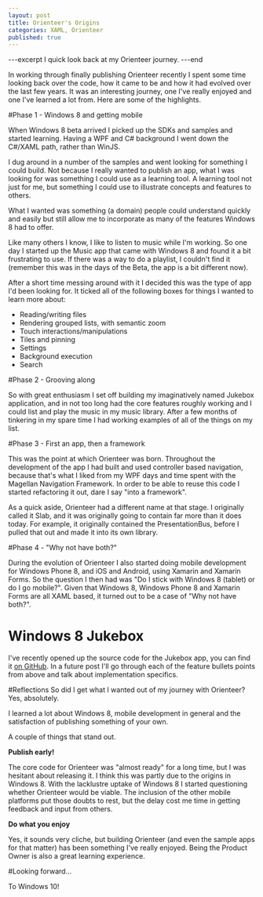 ```yaml
---
layout: post
title: Orienteer's Origins
categories: XAML, Orienteer
published: true
---
```

---excerpt
I quick look back at my Orienteer journey.
---end

In working through finally publishing Orienteer recently I spent some time looking back over the code, how it came to be and how it had evolved over the last few years.  It was an interesting journey, one I've really enjoyed and one I've learned a lot from.  Here are some of the highlights.

#Phase 1 - Windows 8 and getting mobile

When Windows 8 beta arrived I picked up the SDKs and samples and started learning.  Having a WPF and C# background I went down the C#/XAML path, rather than WinJS.

I dug around in a number of the samples and went looking for something I could build.  Not because I really wanted to publish an app, what I was looking for was something I could use as a learning tool.  A learning tool not just for me, but something I could use to illustrate concepts and features to others.

What I wanted was something (a domain) people could understand quickly and easily but still allow me to incorporate as many of the features Windows 8 had to offer.

Like many others I know, I like to listen to music while I'm working.  So one day I started up the Music app that came with Windows 8 and found it a bit frustrating to use.  If there was a way to do a playlist, I couldn't find it (remember this was in the days of the Beta, the app is a bit different now).

After a short time messing around with it I decided this was the type of app I'd been looking for.  It ticked all of the following boxes for things I wanted to learn more about:

- Reading/writing files
- Rendering grouped lists, with semantic zoom
- Touch interactions/manipulations
- Tiles and pinning
- Settings
- Background execution
- Search 

#Phase 2 - Grooving along

So with great enthusiasm I set off building my imaginatively named Jukebox application, and in not too long had the core features roughly working and I could list and play the music in my music library.  After a few months of tinkering in my spare time I had working examples of all of the things on my list.

#Phase 3 - First an app, then a framework

This was the point at which Orienteer was born.  Throughout the development of the app I had built and used controller based navigation, because that's what I liked from my WPF days and time spent with the Magellan Navigation Framework.  In order to be able to reuse this code I started refactoring it out, dare I say "into a framework".

As a quick aside, Orienteer had a different name at that stage.  I originally called it Slab, and it was originally going to contain far more than it does today.  For example, it originally contained the PresentationBus, before I pulled that out and made it into its own library.

#Phase 4 - "Why not have both?"

During the evolution of Orienteer I also started doing mobile development for Windows Phone 8, and iOS and Android, using Xamarin and Xamarin Forms.  So the question I then had was "Do I stick with Windows 8 (tablet) or do I go mobile?".  Given that Windows 8, Windows Phone 8 and Xamarin Forms are all XAML based, it turned out to be a case of "Why not have both?".

# Windows 8 Jukebox
I've recently opened up the source code for the Jukebox app, you can find it [on GitHub](https://github.com/slewis74/Jukebox).  In a future post I'll go through each of the feature bullets points from above and talk about implementation specifics.

#Reflections
So did I get what I wanted out of my journey with Orienteer?  Yes, absolutely.

I learned a lot about Windows 8, mobile development in general and the satisfaction of publishing something of your own.

A couple of things that stand out.

**Publish early!**

The core code for Orienteer was "almost ready" for a long time, but I was hesitant about releasing it. I think this was partly due to the origins in Windows 8.  With the lacklustre uptake of Windows 8 I started questioning whether Orienteer would be viable.  The inclusion of the other mobile platforms put those doubts to rest, but the delay cost me time in getting feedback and input from others.

**Do what you enjoy**

Yes, it sounds very cliche, but building Orienteer (and even the sample apps for that matter) has been something I've really enjoyed. Being the Product Owner is also a great learning experience.

#Looking forward...

To Windows 10!